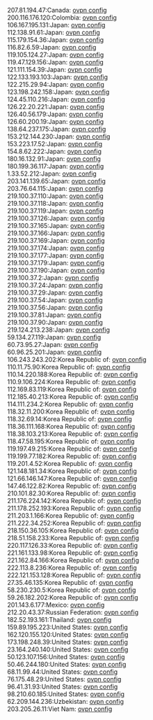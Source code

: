 207.81.194.47:Canada: [ovpn config](vpn/207_81_194_47.ovpn)  
200.116.176.120:Colombia: [ovpn config](vpn/200_116_176_120.ovpn)  
106.167.195.131:Japan: [ovpn config](vpn/106_167_195_131.ovpn)  
112.138.91.61:Japan: [ovpn config](vpn/112_138_91_61.ovpn)  
115.179.154.36:Japan: [ovpn config](vpn/115_179_154_36.ovpn)  
116.82.6.59:Japan: [ovpn config](vpn/116_82_6_59.ovpn)  
119.105.124.27:Japan: [ovpn config](vpn/119_105_124_27.ovpn)  
119.47.129.156:Japan: [ovpn config](vpn/119_47_129_156.ovpn)  
121.111.154.39:Japan: [ovpn config](vpn/121_111_154_39.ovpn)  
122.133.193.103:Japan: [ovpn config](vpn/122_133_193_103.ovpn)  
122.215.29.94:Japan: [ovpn config](vpn/122_215_29_94.ovpn)  
123.198.242.158:Japan: [ovpn config](vpn/123_198_242_158.ovpn)  
124.45.110.216:Japan: [ovpn config](vpn/124_45_110_216.ovpn)  
126.22.20.221:Japan: [ovpn config](vpn/126_22_20_221.ovpn)  
126.40.56.179:Japan: [ovpn config](vpn/126_40_56_179.ovpn)  
126.60.200.19:Japan: [ovpn config](vpn/126_60_200_19.ovpn)  
138.64.237.175:Japan: [ovpn config](vpn/138_64_237_175.ovpn)  
153.212.144.230:Japan: [ovpn config](vpn/153_212_144_230.ovpn)  
153.223.17.52:Japan: [ovpn config](vpn/153_223_17_52.ovpn)  
154.8.62.222:Japan: [ovpn config](vpn/154_8_62_222.ovpn)  
180.16.132.91:Japan: [ovpn config](vpn/180_16_132_91.ovpn)  
180.199.36.117:Japan: [ovpn config](vpn/180_199_36_117.ovpn)  
1.33.52.212:Japan: [ovpn config](vpn/1_33_52_212.ovpn)  
203.141.139.65:Japan: [ovpn config](vpn/203_141_139_65.ovpn)  
203.76.64.115:Japan: [ovpn config](vpn/203_76_64_115.ovpn)  
219.100.37.110:Japan: [ovpn config](vpn/219_100_37_110.ovpn)  
219.100.37.118:Japan: [ovpn config](vpn/219_100_37_118.ovpn)  
219.100.37.119:Japan: [ovpn config](vpn/219_100_37_119.ovpn)  
219.100.37.126:Japan: [ovpn config](vpn/219_100_37_126.ovpn)  
219.100.37.165:Japan: [ovpn config](vpn/219_100_37_165.ovpn)  
219.100.37.166:Japan: [ovpn config](vpn/219_100_37_166.ovpn)  
219.100.37.169:Japan: [ovpn config](vpn/219_100_37_169.ovpn)  
219.100.37.174:Japan: [ovpn config](vpn/219_100_37_174.ovpn)  
219.100.37.177:Japan: [ovpn config](vpn/219_100_37_177.ovpn)  
219.100.37.179:Japan: [ovpn config](vpn/219_100_37_179.ovpn)  
219.100.37.190:Japan: [ovpn config](vpn/219_100_37_190.ovpn)  
219.100.37.2:Japan: [ovpn config](vpn/219_100_37_2.ovpn)  
219.100.37.24:Japan: [ovpn config](vpn/219_100_37_24.ovpn)  
219.100.37.29:Japan: [ovpn config](vpn/219_100_37_29.ovpn)  
219.100.37.54:Japan: [ovpn config](vpn/219_100_37_54.ovpn)  
219.100.37.56:Japan: [ovpn config](vpn/219_100_37_56.ovpn)  
219.100.37.81:Japan: [ovpn config](vpn/219_100_37_81.ovpn)  
219.100.37.90:Japan: [ovpn config](vpn/219_100_37_90.ovpn)  
219.124.213.238:Japan: [ovpn config](vpn/219_124_213_238.ovpn)  
59.134.27.119:Japan: [ovpn config](vpn/59_134_27_119.ovpn)  
60.73.95.27:Japan: [ovpn config](vpn/60_73_95_27.ovpn)  
60.96.25.201:Japan: [ovpn config](vpn/60_96_25_201.ovpn)  
106.243.243.202:Korea Republic of: [ovpn config](vpn/106_243_243_202.ovpn)  
110.11.75.90:Korea Republic of: [ovpn config](vpn/110_11_75_90.ovpn)  
110.14.220.188:Korea Republic of: [ovpn config](vpn/110_14_220_188.ovpn)  
110.9.106.224:Korea Republic of: [ovpn config](vpn/110_9_106_224.ovpn)  
112.169.83.119:Korea Republic of: [ovpn config](vpn/112_169_83_119.ovpn)  
112.185.40.213:Korea Republic of: [ovpn config](vpn/112_185_40_213.ovpn)  
114.111.234.2:Korea Republic of: [ovpn config](vpn/114_111_234_2.ovpn)  
118.32.11.200:Korea Republic of: [ovpn config](vpn/118_32_11_200.ovpn)  
118.32.69.14:Korea Republic of: [ovpn config](vpn/118_32_69_14.ovpn)  
118.36.111.168:Korea Republic of: [ovpn config](vpn/118_36_111_168.ovpn)  
118.38.103.213:Korea Republic of: [ovpn config](vpn/118_38_103_213.ovpn)  
118.47.58.195:Korea Republic of: [ovpn config](vpn/118_47_58_195.ovpn)  
119.197.49.215:Korea Republic of: [ovpn config](vpn/119_197_49_215.ovpn)  
119.199.77.182:Korea Republic of: [ovpn config](vpn/119_199_77_182.ovpn)  
119.201.4.52:Korea Republic of: [ovpn config](vpn/119_201_4_52.ovpn)  
121.148.181.34:Korea Republic of: [ovpn config](vpn/121_148_181_34.ovpn)  
121.66.146.147:Korea Republic of: [ovpn config](vpn/121_66_146_147.ovpn)  
147.46.122.82:Korea Republic of: [ovpn config](vpn/147_46_122_82.ovpn)  
210.101.82.30:Korea Republic of: [ovpn config](vpn/210_101_82_30.ovpn)  
211.176.224.142:Korea Republic of: [ovpn config](vpn/211_176_224_142.ovpn)  
211.178.252.193:Korea Republic of: [ovpn config](vpn/211_178_252_193.ovpn)  
211.203.1.166:Korea Republic of: [ovpn config](vpn/211_203_1_166.ovpn)  
211.222.34.252:Korea Republic of: [ovpn config](vpn/211_222_34_252.ovpn)  
218.150.36.105:Korea Republic of: [ovpn config](vpn/218_150_36_105.ovpn)  
218.51.158.233:Korea Republic of: [ovpn config](vpn/218_51_158_233.ovpn)  
220.117.126.33:Korea Republic of: [ovpn config](vpn/220_117_126_33.ovpn)  
221.161.133.98:Korea Republic of: [ovpn config](vpn/221_161_133_98.ovpn)  
221.162.84.166:Korea Republic of: [ovpn config](vpn/221_162_84_166.ovpn)  
222.113.8.236:Korea Republic of: [ovpn config](vpn/222_113_8_236.ovpn)  
222.121.153.128:Korea Republic of: [ovpn config](vpn/222_121_153_128.ovpn)  
27.35.46.135:Korea Republic of: [ovpn config](vpn/27_35_46_135.ovpn)  
58.230.230.5:Korea Republic of: [ovpn config](vpn/58_230_230_5.ovpn)  
59.26.182.202:Korea Republic of: [ovpn config](vpn/59_26_182_202.ovpn)  
201.143.6.177:Mexico: [ovpn config](vpn/201_143_6_177.ovpn)  
212.20.43.37:Russian Federation: [ovpn config](vpn/212_20_43_37.ovpn)  
182.52.193.161:Thailand: [ovpn config](vpn/182_52_193_161.ovpn)  
159.89.195.223:United States: [ovpn config](vpn/159_89_195_223.ovpn)  
162.120.155.120:United States: [ovpn config](vpn/162_120_155_120.ovpn)  
173.198.248.39:United States: [ovpn config](vpn/173_198_248_39.ovpn)  
23.164.240.140:United States: [ovpn config](vpn/23_164_240_140.ovpn)  
50.123.107.156:United States: [ovpn config](vpn/50_123_107_156.ovpn)  
50.46.244.180:United States: [ovpn config](vpn/50_46_244_180.ovpn)  
68.11.99.44:United States: [ovpn config](vpn/68_11_99_44.ovpn)  
76.175.48.29:United States: [ovpn config](vpn/76_175_48_29.ovpn)  
96.41.31.93:United States: [ovpn config](vpn/96_41_31_93.ovpn)  
98.210.60.185:United States: [ovpn config](vpn/98_210_60_185.ovpn)  
62.209.144.236:Uzbekistan: [ovpn config](vpn/62_209_144_236.ovpn)  
203.205.26.11:Viet Nam: [ovpn config](vpn/203_205_26_11.ovpn)  
